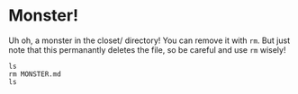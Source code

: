 # Monster!

Uh oh, a monster in the closet/ directory! You can remove it with ``rm``. But just note that this permanantly deletes the file, so be careful and use ``rm`` wisely!

```
ls
rm MONSTER.md
ls
```
